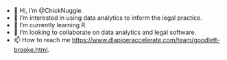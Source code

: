 - 👋 Hi, I’m @ChickNuggie.
- 👀 I’m interested in using data analytics to inform the legal practice.
- 🌱 I’m currently learning R.
- 💞️ I’m looking to collaborate on data analytics and legal software.
- 📫 How to reach me https://www.dlapiperaccelerate.com/team/goodlett-brooke.html.
